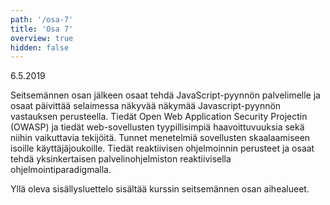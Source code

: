 ```yaml
---
path: '/osa-7'
title: 'Osa 7'
overview: true
hidden: false
---
```


<deadline>6.5.2019</deadline>


Seitsemännen osan jälkeen osaat tehdä JavaScript-pyynnön palvelimelle ja osaat päivittää selaimessa näkyvää näkymää Javascript-pyynnön vastauksen perusteella. Tiedät Open Web Application Security Projectin (OWASP) ja tiedät web-sovellusten tyypillisimpiä haavoittuvuuksia sekä niihin vaikuttavia tekijöitä. Tunnet menetelmiä sovellusten skaalaamiseen isoille käyttäjäjoukoille. Tiedät reaktiivisen ohjelmoinnin perusteet ja osaat tehdä yksinkertaisen palvelinohjelmiston reaktiivisella ohjelmointiparadigmalla.


<please-login></please-login>

<pages-in-this-section></pages-in-this-section>

Yllä oleva sisällysluettelo sisältää kurssin seitsemännen osan aihealueet.

<exercises-in-this-section></exercises-in-this-section>
